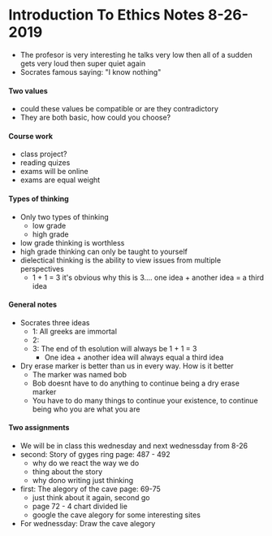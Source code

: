 # Introduction To Ethics Notes 8-26-2019
- The profesor is very interesting he talks very low then all of a sudden gets very loud then super quiet again
- Socrates famous saying: "I know nothing"

#### Two values
- could these values be compatible or are they contradictory
- They are both basic, how could you choose?

#### Course work
- class project?
- reading quizes
- exams will be online
- exams are equal weight

#### Types of thinking
- Only two types of thinking
	- low grade
	- high grade
- low grade thinking is worthless
- high grade thinking can only be taught to yourself
- dielectical thinking is the ability to view issues from multiple perspectives
	- 1 + 1 = 3 it's obvious why this is 3.... one idea + another idea = a third idea

#### General notes
- Socrates three ideas
	- 1: All greeks are immortal
	- 2:
	- 3: The end of th esolution will always be 1 + 1 = 3
		- One idea + another idea will always equal a third idea
- Dry erase marker is better than us in every way. How is it better
	- The marker was named bob
	- Bob doesnt have to do anything to continue being a dry erase marker
	- You have to do many things to continue your existence, to continue being who you are what you are

#### Two assignments
- We will be in class this wednesday and next wednessday from 8-26
- second: Story of gyges ring page: 487 - 492
	- why do we react the way we do
	- thing about the story
	- why dono writing just thinking
- first: The alegory of the cave page: 69-75
	- just think about it again, second go
	- page 72 - 4 chart divided lie
	- google the cave alegory for some interesting sites
- For wednessday: Draw the cave alegory
